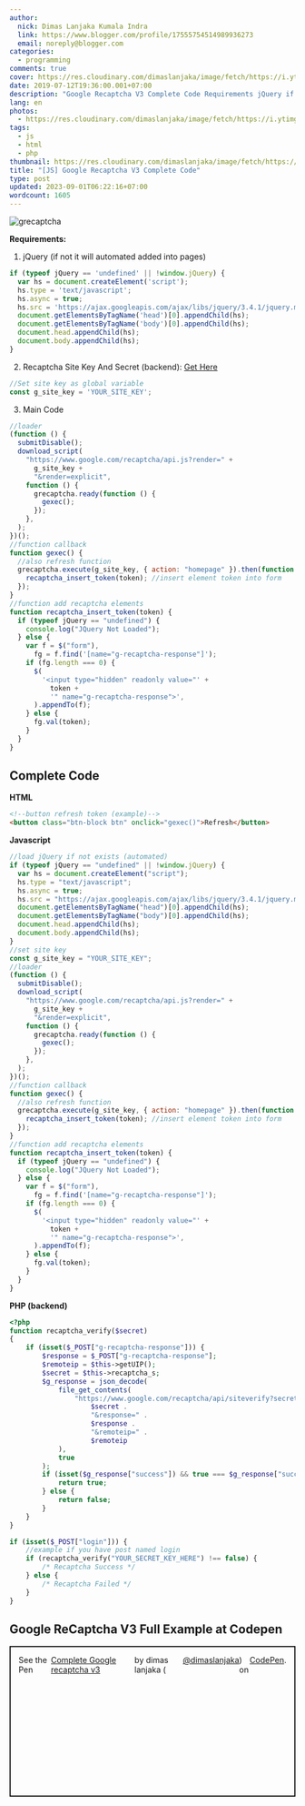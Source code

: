 ```yaml
---
author:
  nick: Dimas Lanjaka Kumala Indra
  link: https://www.blogger.com/profile/17555754514989936273
  email: noreply@blogger.com
categories:
  - programming
comments: true
cover: https://res.cloudinary.com/dimaslanjaka/image/fetch/https://i.ytimg.com/vi/tbvxFW4UJdU/maxresdefault.jpg
date: 2019-07-12T19:36:00.001+07:00
description: "Google Recaptcha V3 Complete Code Requirements jQuery if not it will automated added into pages if typeof jQuery == undefined window.jQuery "
lang: en
photos:
  - https://res.cloudinary.com/dimaslanjaka/image/fetch/https://i.ytimg.com/vi/tbvxFW4UJdU/maxresdefault.jpg
tags:
  - js
  - html
  - php
thumbnail: https://res.cloudinary.com/dimaslanjaka/image/fetch/https://i.ytimg.com/vi/tbvxFW4UJdU/maxresdefault.jpg
title: "[JS] Google Recaptcha V3 Complete Code"
type: post
updated: 2023-09-01T06:22:16+07:00
wordcount: 1605
---
```


![grecaptcha](https://res.cloudinary.com/dimaslanjaka/image/fetch/https://i.ytimg.com/vi/tbvxFW4UJdU/maxresdefault.jpg)

**Requirements:**

1.  jQuery (if not it will automated added into pages)

```js
if (typeof jQuery == 'undefined' || !window.jQuery) {
  var hs = document.createElement('script');
  hs.type = 'text/javascript';
  hs.async = true;
  hs.src = 'https://ajax.googleapis.com/ajax/libs/jquery/3.4.1/jquery.min.js';
  document.getElementsByTagName('head')[0].appendChild(hs);
  document.getElementsByTagName('body')[0].appendChild(hs);
  document.head.appendChild(hs);
  document.body.appendChild(hs);
}
```

2.  Recaptcha Site Key And Secret (backend): [Get Here](https://www.google.com/recaptcha/admin/)

```js
//Set site key as global variable
const g_site_key = 'YOUR_SITE_KEY';
```

3.  Main Code

```js
//loader
(function () {
  submitDisable();
  download_script(
    "https://www.google.com/recaptcha/api.js?render=" +
      g_site_key +
      "&render=explicit",
    function () {
      grecaptcha.ready(function () {
        gexec();
      });
    },
  );
})();
//function callback
function gexec() {
  //also refresh function
  grecaptcha.execute(g_site_key, { action: "homepage" }).then(function (token) {
    recaptcha_insert_token(token); //insert element token into form
  });
}
//function add recaptcha elements
function recaptcha_insert_token(token) {
  if (typeof jQuery == "undefined") {
    console.log("JQuery Not Loaded");
  } else {
    var f = $("form"),
      fg = f.find('[name="g-recaptcha-response"]');
    if (fg.length === 0) {
      $(
        '<input type="hidden" readonly value="' +
          token +
          '" name="g-recaptcha-response">',
      ).appendTo(f);
    } else {
      fg.val(token);
    }
  }
}
```

Complete Code
-------------

**HTML**

```html
<!--button refresh token (example)-->
<button class="btn-block btn" onclick="gexec()">Refresh</button>
```

**Javascript**

```js
//load jQuery if not exists (automated)
if (typeof jQuery == "undefined" || !window.jQuery) {
  var hs = document.createElement("script");
  hs.type = "text/javascript";
  hs.async = true;
  hs.src = "https://ajax.googleapis.com/ajax/libs/jquery/3.4.1/jquery.min.js";
  document.getElementsByTagName("head")[0].appendChild(hs);
  document.getElementsByTagName("body")[0].appendChild(hs);
  document.head.appendChild(hs);
  document.body.appendChild(hs);
}
//set site key
const g_site_key = "YOUR_SITE_KEY";
//loader
(function () {
  submitDisable();
  download_script(
    "https://www.google.com/recaptcha/api.js?render=" +
      g_site_key +
      "&render=explicit",
    function () {
      grecaptcha.ready(function () {
        gexec();
      });
    },
  );
})();
//function callback
function gexec() {
  //also refresh function
  grecaptcha.execute(g_site_key, { action: "homepage" }).then(function (token) {
    recaptcha_insert_token(token); //insert element token into form
  });
}
//function add recaptcha elements
function recaptcha_insert_token(token) {
  if (typeof jQuery == "undefined") {
    console.log("JQuery Not Loaded");
  } else {
    var f = $("form"),
      fg = f.find('[name="g-recaptcha-response"]');
    if (fg.length === 0) {
      $(
        '<input type="hidden" readonly value="' +
          token +
          '" name="g-recaptcha-response">',
      ).appendTo(f);
    } else {
      fg.val(token);
    }
  }
}
```

**PHP (backend)**

```php
<?php
function recaptcha_verify($secret)
{
    if (isset($_POST["g-recaptcha-response"])) {
        $response = $_POST["g-recaptcha-response"];
        $remoteip = $this->getUIP();
        $secret = $this->recaptcha_s;
        $g_response = json_decode(
            file_get_contents(
                "https://www.google.com/recaptcha/api/siteverify?secret=" .
                    $secret .
                    "&response=" .
                    $response .
                    "&remoteip=" .
                    $remoteip
            ),
            true
        );
        if (isset($g_response["success"]) && true === $g_response["success"]) {
            return true;
        } else {
            return false;
        }
    }
}

if (isset($_POST["login"])) {
    //example if you have post named login
    if (recaptcha_verify("YOUR_SECRET_KEY_HERE") !== false) {
        /* Recaptcha Success */
    } else {
        /* Recaptcha Failed */
    }
}
```

Google ReCaptcha V3 Full Example at Codepen
-----------------------

<div class="codepen" data-default-tab="js,result" data-height="265" data-pen-title="Complete Google recaptcha v3" data-slug-hash="qzgYmp" data-theme-id="0" data-user="dimaslanjaka" style="border: 2px solid; box-sizing: border-box; display: flex; height: 265px; margin: 1em 0; padding: 1em;">    See the Pen <a href="https://codepen.io/dimaslanjaka/pen/qzgYmp/" rel="noopener noreferer nofollow">      Complete Google recaptcha v3</a> by dimas lanjaka (<a href="https://codepen.io/dimaslanjaka" rel="noopener noreferer nofollow">@dimaslanjaka</a>)     on <a href="https://codepen.io/" rel="noopener noreferer nofollow">CodePen</a>.   </div>  <script async="" src="https://static.codepen.io/assets/embed/ei.js"></script> </div>
